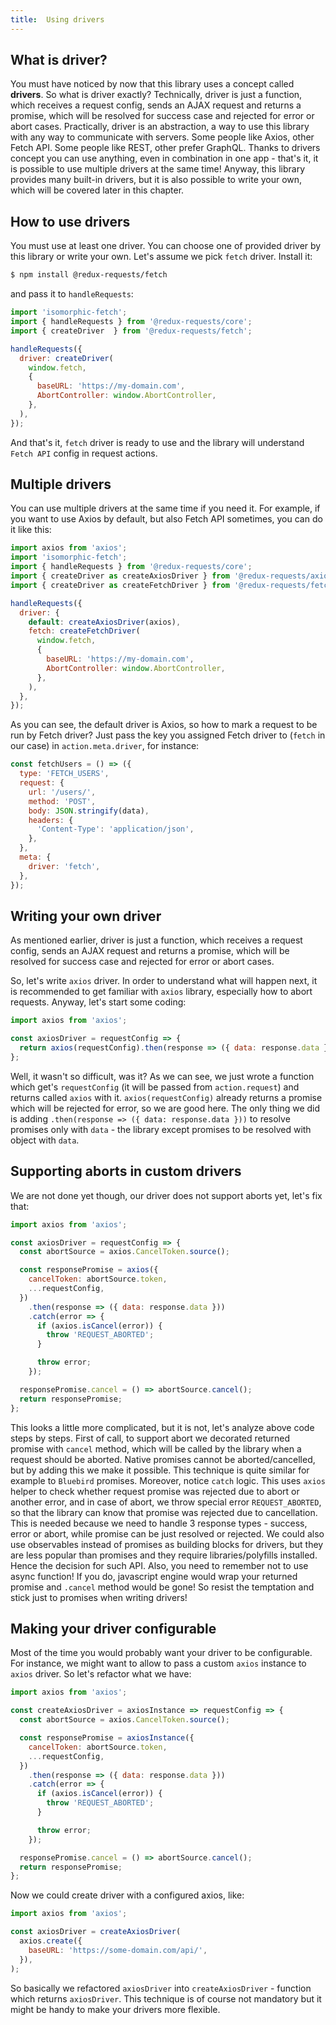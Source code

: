 ```yaml
---
title:  Using drivers
---
```


## What is driver?

You must have noticed by now that this library uses a concept called **drivers**.
So what is driver exactly? Technically, driver is just a function, which receives a request config,
sends an AJAX request and returns a promise, which will be resolved for success case and
rejected for error or abort cases. Practically, driver is an abstraction, a way to use this library
with any way to communicate with servers. Some people like Axios, other Fetch API. Some people like
REST, other prefer GraphQL. Thanks to drivers concept you can use anything, even in combination in one app -
that's it, it is possible to use multiple drivers at the same time! Anyway, this library
provides many built-in drivers, but it is also possible to write your own, which
will be covered later in this chapter.

## How to use drivers

You must use at least one driver. You can choose one of provided driver by this library
or write your own. Let's assume we pick `fetch` driver. Install it:
```bash
$ npm install @redux-requests/fetch
```
and pass it to `handleRequests`:
```js
import 'isomorphic-fetch';
import { handleRequests } from '@redux-requests/core';
import { createDriver  } from '@redux-requests/fetch';

handleRequests({
  driver: createDriver(
    window.fetch,
    {
      baseURL: 'https://my-domain.com',
      AbortController: window.AbortController,
    },
  ),
});
```

And that's it, `fetch` driver is ready to use and the library will understand
`Fetch API` config in request actions.

## Multiple drivers

You can use multiple drivers at the same time if you need it. For example, if you want to use Axios by default, but also Fetch API
sometimes, you can do it like this:
```js
import axios from 'axios';
import 'isomorphic-fetch';
import { handleRequests } from '@redux-requests/core';
import { createDriver as createAxiosDriver } from '@redux-requests/axios';
import { createDriver as createFetchDriver } from '@redux-requests/fetch';

handleRequests({
  driver: {
    default: createAxiosDriver(axios),
    fetch: createFetchDriver(
      window.fetch,
      {
        baseURL: 'https://my-domain.com',
        AbortController: window.AbortController,
      },
    ),
  },
});
```

As you can see, the default driver is Axios, so how to mark a request to be run by Fetch driver?
Just pass the key you assigned Fetch driver to (`fetch` in our case) in `action.meta.driver`, for instance:
```js
const fetchUsers = () => ({
  type: 'FETCH_USERS',
  request: {
    url: '/users/',
    method: 'POST',
    body: JSON.stringify(data),
    headers: {
      'Content-Type': 'application/json',
    },
  },
  meta: {
    driver: 'fetch',
  },
});
```

## Writing your own driver

As mentioned earlier, driver is just a function, which receives a request config,
sends an AJAX request and returns a promise, which will be resolved for success case and rejected for error or abort cases.

So, let's write `axios` driver. In order to understand what will happen next, it is recommended
to get familiar with `axios` library, especially how to abort requests. Anyway, let's start some coding:
```js
import axios from 'axios';

const axiosDriver = requestConfig => {
  return axios(requestConfig).then(response => ({ data: response.data }));
};
```

Well, it wasn't so difficult, was it? As we can see, we just wrote a function
which get's `requestConfig` (it will be passed from `action.request`) and returns
called `axios` with it. `axios(requestConfig)` already returns a promise which will
be rejected for error, so we are good here. The only thing we did is adding
`.then(response => ({ data: response.data }))` to resolve promises only with `data` -
the library except promises to be resolved with object with `data`.

## Supporting aborts in custom drivers

We are not done yet though, our driver does not support aborts yet, let's fix that:
```js
import axios from 'axios';

const axiosDriver = requestConfig => {
  const abortSource = axios.CancelToken.source();

  const responsePromise = axios({
    cancelToken: abortSource.token,
    ...requestConfig,
  })
    .then(response => ({ data: response.data }))
    .catch(error => {
      if (axios.isCancel(error)) {
        throw 'REQUEST_ABORTED';
      }

      throw error;
    });

  responsePromise.cancel = () => abortSource.cancel();
  return responsePromise;
};
```

This looks a little more complicated, but it is not, let's analyze above code steps
by steps. First of call, to support abort we decorated returned promise with `cancel`
method, which will be called by the library when a request should be aborted. Native
promises cannot be aborted/cancelled, but by adding this we make it possible. This technique
is quite similar for example to `Bluebird` promises. Moreover, notice `catch` logic.
This uses `axios` helper to check whether request promise was rejected due to abort
or another error, and in case of abort, we throw special error `REQUEST_ABORTED`, so that
the library can know that promise was rejected due to cancellation. This is needed because
we need to handle 3 response types - success, error or abort, while promise can be just
resolved or rejected. We could also use observables instead of promises as building blocks
for drivers, but they are less popular than promises and they require libraries/polyfills installed.
Hence the decision for such API. Also, you need to remember not to use async function!
If you do, javascript engine would wrap your returned promise and `.cancel` method would be gone!
So resist the temptation and stick just to promises when writing drivers!

## Making your driver configurable

Most of the time you would probably want your driver to be configurable. For instance,
we might want to allow to pass a custom `axios` instance to `axios` driver. So let's refactor what we have:
```js
import axios from 'axios';

const createAxiosDriver = axiosInstance => requestConfig => {
  const abortSource = axios.CancelToken.source();

  const responsePromise = axiosInstance({
    cancelToken: abortSource.token,
    ...requestConfig,
  })
    .then(response => ({ data: response.data }))
    .catch(error => {
      if (axios.isCancel(error)) {
        throw 'REQUEST_ABORTED';
      }

      throw error;
    });

  responsePromise.cancel = () => abortSource.cancel();
  return responsePromise;
};
```

Now we could create driver with a configured axios, like:
```js
import axios from 'axios';

const axiosDriver = createAxiosDriver(
  axios.create({
    baseURL: 'https://some-domain.com/api/',
  }),
);
```

So basically we refactored `axiosDriver` into `createAxiosDriver` - function which
returns `axiosDriver`. This technique is of course not mandatory but it might be handy
to make your drivers more flexible.
